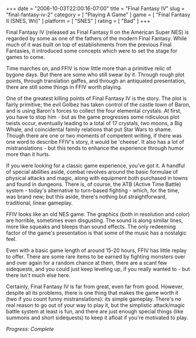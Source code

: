 +++
date = "2006-10-03T22:00:16-07:00"
title = "Final Fantasy IV"
slug = "final-fantasy-iv-2"
category = [ "Playing A Game" ]
game = [ "Final Fantasy II (SNES, Wii)" ]
platform = [ "SNES" ]
rating = [ "Bad" ]
+++

Final Fantasy IV (released as Final Fantasy II on the American Super NES) is regarded by some as one of the fathers of the modern Final Fantasy. While much of it was built on top of establishments from the previous Final Fantasies, it introduced some concepts which were to set the stage for games to come.

Time marches on, and FFIV is now little more than a primitive relic of bygone days. But there are some who still swear by it. Through rough plot points, through translation gaffes, and through an antiquated presentation, there are still some things in FFIV worth playing.

One of the greatest killing points of Final Fantasy IV is the story. The plot is fairly primitive; the evil Golbez has taken control of the castle town of Baron, and is using Baron's forces to collect the four elemental crystals. At first, you have to stop him - but as the game progresses some ridiculous plot twists occur, eventually leading to a total of 17 crystals, two moons, a Big Whale, and coincidental family relations that put Star Wars to shame. Though there are one or two moments of competent writing, if there was one word to describe FFIV's story, it would be 'cheese'. It also has a lot of mistranslations - but this tends to enhance the experience through humor more than it hurts.

If you were looking for a classic game experience, you've got it. A handful of special abilities aside, combat revolves around the basic formulae of physical attacks and magic, along with equipment both purchased in towns and found in dungeons. There is, of course, the ATB (Active Time Battle) system - today's alternative to turn-based fighting - which, for the time, was brand new; but this aside, there's nothing but straightforward, traditional, linear gameplay.

FFIV looks like an old NES game. The graphics (both in resolution and color) are horrible, sometimes even disgusting. The sound is along similar lines, more like squeaks and bleeps than sound effects. The only redeeming factor of the game's presentation is that some of the music has a nostalgic feel.

Even with a basic game length of around 15-20 hours, FFIV has little replay to offer. There are some rare items to be earned by fighting monsters over and over again for a random chance at them, there are a scant few sidequests, and you could just keep leveling up, if you really wanted to - but there isn't much else here.

Certainly, Final Fantasy IV is far from great, even far from good. However, despite all its problems, there is one thing that makes the game worth it (two if you count funny mistranslations): its simple gameplay. There's no real reason to go out of your way to play it, but the simplistic attack/magic battle system at least is fun, and there are just enough special things (like summons and short sidequests) to keep it afloat if you're motivated to play.

<i>Progress: Complete</i>